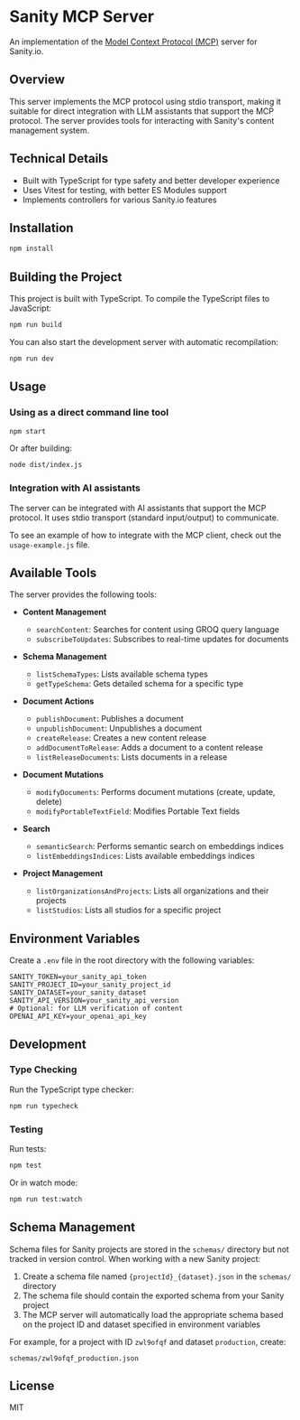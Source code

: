 # Sanity MCP Server

An implementation of the [Model Context Protocol (MCP)](https://modelcontextprotocol.ai/) server for Sanity.io.

## Overview

This server implements the MCP protocol using stdio transport, making it suitable for direct integration with LLM assistants that support the MCP protocol. The server provides tools for interacting with Sanity's content management system.

## Technical Details

- Built with TypeScript for type safety and better developer experience
- Uses Vitest for testing, with better ES Modules support
- Implements controllers for various Sanity.io features

## Installation

```bash
npm install
```

## Building the Project

This project is built with TypeScript. To compile the TypeScript files to JavaScript:

```bash
npm run build
```

You can also start the development server with automatic recompilation:

```bash
npm run dev
```

## Usage

### Using as a direct command line tool

```bash
npm start
```

Or after building:

```bash
node dist/index.js
```

### Integration with AI assistants

The server can be integrated with AI assistants that support the MCP protocol. It uses stdio transport (standard input/output) to communicate.

To see an example of how to integrate with the MCP client, check out the `usage-example.js` file.

## Available Tools

The server provides the following tools:

- **Content Management**
  - `searchContent`: Searches for content using GROQ query language
  - `subscribeToUpdates`: Subscribes to real-time updates for documents

- **Schema Management**
  - `listSchemaTypes`: Lists available schema types
  - `getTypeSchema`: Gets detailed schema for a specific type

- **Document Actions**
  - `publishDocument`: Publishes a document
  - `unpublishDocument`: Unpublishes a document
  - `createRelease`: Creates a new content release
  - `addDocumentToRelease`: Adds a document to a content release
  - `listReleaseDocuments`: Lists documents in a release

- **Document Mutations**
  - `modifyDocuments`: Performs document mutations (create, update, delete)
  - `modifyPortableTextField`: Modifies Portable Text fields

- **Search**
  - `semanticSearch`: Performs semantic search on embeddings indices
  - `listEmbeddingsIndices`: Lists available embeddings indices

- **Project Management**
  - `listOrganizationsAndProjects`: Lists all organizations and their projects
  - `listStudios`: Lists all studios for a specific project

## Environment Variables

Create a `.env` file in the root directory with the following variables:

```
SANITY_TOKEN=your_sanity_api_token
SANITY_PROJECT_ID=your_sanity_project_id
SANITY_DATASET=your_sanity_dataset
SANITY_API_VERSION=your_sanity_api_version
# Optional: for LLM verification of content
OPENAI_API_KEY=your_openai_api_key
```

## Development

### Type Checking

Run the TypeScript type checker:

```bash
npm run typecheck
```

### Testing

Run tests:

```bash
npm test
```

Or in watch mode:

```bash
npm run test:watch
```

## Schema Management

Schema files for Sanity projects are stored in the `schemas/` directory but not tracked in version control. When working with a new Sanity project:

1. Create a schema file named `{projectId}_{dataset}.json` in the `schemas/` directory
2. The schema file should contain the exported schema from your Sanity project
3. The MCP server will automatically load the appropriate schema based on the project ID and dataset specified in environment variables

For example, for a project with ID `zwl9ofqf` and dataset `production`, create:
```
schemas/zwl9ofqf_production.json
```

## License

MIT
